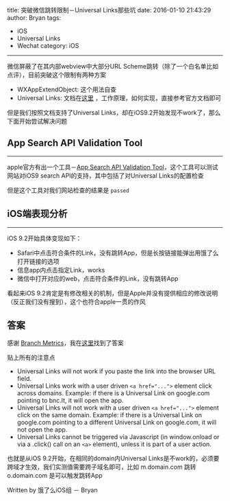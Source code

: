 title: 突破微信跳转限制－Universal Links那些坑
date: 2016-01-10 21:43:29
author: Bryan
tags:
- iOS
- Universal Links
- Wechat
category: iOS


---

微信屏蔽了在其内部webview中大部分URL Scheme跳转（除了一个白名单比如点评），目前突破这个限制有两种方案

- WXAppExtendObject: 这个用法自查
- Universal Links: 文档在[这里](https://developer.apple.com/library/ios/documentation/General/Conceptual/AppSearch/UniversalLinks.html) ，工作原理，如何实现，直接参考官方文档即可

但是我们按照文档支持了Universal Links，却在iOS9.2开始发现不work了，那么下面开始尝试解决问题

## App Search API Validation Tool
---

apple官方有出一个工具－[App Search API Validation Tool](https://search.developer.apple.com/appsearch-validation-tool/)，这个工具可以测试网站对iOS9 search API的支持，其中包括了对Universal Links的配置检查

但是这个工具对我们网站检查的结果是 `passed`

## iOS端表现分析
---

iOS 9.2开始具体变现如下：

- Safari中点击符合条件的Link，没有跳转App，但是长按链接能弹出用饿了么打开链接的选项
- 信息app内点击指定Link，works
- 微信中打开对应的web，点击符合条件的Link，没有跳转App

看起来iOS 9.2肯定是有修改相关的机制，但是Apple并没有提供相应的修改说明（反正我们没有搜到），这个也符合apple一贯的作风

## 答案

感谢 [Branch Metrics](https://dev.branch.io)，我在[这里](https://dev.branch.io/recipes/branch_universal_links/ios/#which-appsbrowsers-support-universal-links)找到了答案

贴上所有的注意点

* Universal Links will not work if you paste the link into the browser URL field.
* Universal Links work with a user driven `<a href="...">` element click across domains. Example: if there is a Universal Link on google.com pointing to bnc.lt, it will open the app.
* Universal Links will not work with a user driven `<a href="...">` element click on the same domain. Example: if there is a Universal Link on google.com pointing to a different Universal Link on google.com, it will not open the app.
* Universal Links cannot be triggered via Javascript (in window.onload or via a .click() call on an `<a>` element), unless it is part of a user action.

也就是从iOS 9.2开始，在相同的domain内Universal Links是不work的，必须要跨域才生效，我们实测值需要跨子域名即可，比如 m.domain.com 跳转 o.domain.com 是可以触发跳转App


Written by 饿了么iOS组 － Bryan


